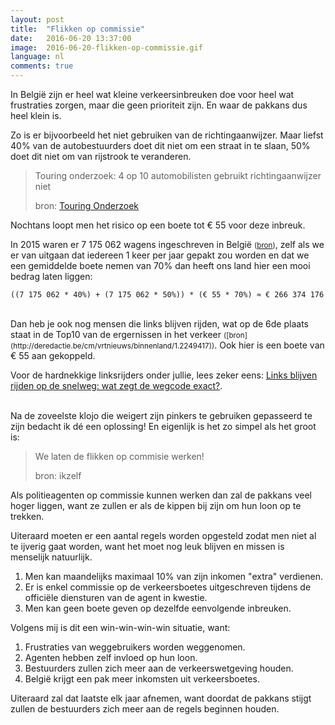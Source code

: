 ```yaml
---
layout: post
title:  "Flikken op commissie"
date:   2016-06-20 13:37:00
image:  2016-06-20-flikken-op-commissie.gif
language: nl
comments: true
---
```

In België zijn er heel wat kleine verkeersinbreuken doe voor heel wat frustraties zorgen, maar die geen prioriteit 
zijn. En waar de pakkans dus heel klein is.

Zo is er bijvoorbeeld het niet gebruiken van de richtingaanwijzer. Maar liefst 40% van de autobestuurders doet dit niet
om een straat in te slaan, 50% doet dit niet om van rijstrook te veranderen.

> Touring onderzoek: 4 op 10 automobilisten gebruikt richtingaanwijzer niet
> <footer>bron: <a href="https://www.touring.be/nl/pers/touring-onderzoek-4-op-10-automobilisten-gebruikt-richtingaanwijzer-niet">Touring Onderzoek</a></footer>

Nochtans loopt men het risico op een boete tot € 55 voor deze inbreuk. 

In 2015 waren er 7 175 062 wagens ingeschreven in België <small>([bron](http://statbel.fgov.be/nl/statistieken/cijfers/verkeer_vervoer/verkeer/voertuigpark/))</small>, 
zelf als we er van uitgaan dat iedereen  1 keer per jaar gepakt zou worden en dat we een gemiddelde boete nemen van 70% 
dan heeft ons land hier een mooi bedrag laten liggen:

    ((7 175 062 * 40%) + (7 175 062 * 50%)) * (€ 55 * 70%) ≈ € 266 374 176


<br />
Dan heb je ook nog mensen die links blijven rijden, wat op de 6<super>de</super> plaats staat in de Top10 van de ergernissen 
in het verkeer <small>([bron](http://deredactie.be/cm/vrtnieuws/binnenland/1.2249417))</small>. Ook hier is een boete van € 55 aan gekoppeld.

Voor de hardnekkige linksrijders onder jullie, lees zeker eens: [Links blijven rijden op de snelweg: wat zegt de wegcode exact?](http://www.demorgen.be/binnenland/links-blijven-rijden-op-de-snelweg-wat-zegt-de-wegcode-exact-b27489a7/).


<br />
Na de zoveelste klojo die weigert zijn pinkers te gebruiken gepasseerd te zijn bedacht ik dé een oplossing! En eigenlijk
is het zo simpel als het groot is:

> We laten de flikken op commisie werken!
> <footer>bron: ikzelf</footer>

Als politieagenten op commissie kunnen werken dan zal de pakkans veel hoger liggen, want ze zullen er als de kippen bij 
zijn om hun loon op te trekken. 

Uiteraard moeten er een aantal regels worden opgesteld zodat men niet al te ijverig gaat worden, want het moet nog leuk
blijven en missen is menselijk natuurlijk.

1. Men kan maandelijks maximaal 10% van zijn inkomen "extra" verdienen.
2. Er is enkel commissie op de verkeersboetes uitgeschreven tijdens de officiële diensturen van de agent in kwestie.
3. Men kan geen boete geven op dezelfde eenvolgende inbreuken.

Volgens mij is dit een win-win-win-win situatie, want:

1. Frustraties van weggebruikers worden weggenomen.
2. Agenten hebben zelf invloed op hun loon.
3. Bestuurders zullen zich meer aan de verkeerswetgeving houden.
4. België krijgt een pak meer inkomsten uit verkeersboetes.

Uiteraard zal dat laatste elk jaar afnemen, want doordat de pakkans stijgt zullen de bestuurders zich meer aan de regels
beginnen houden.
